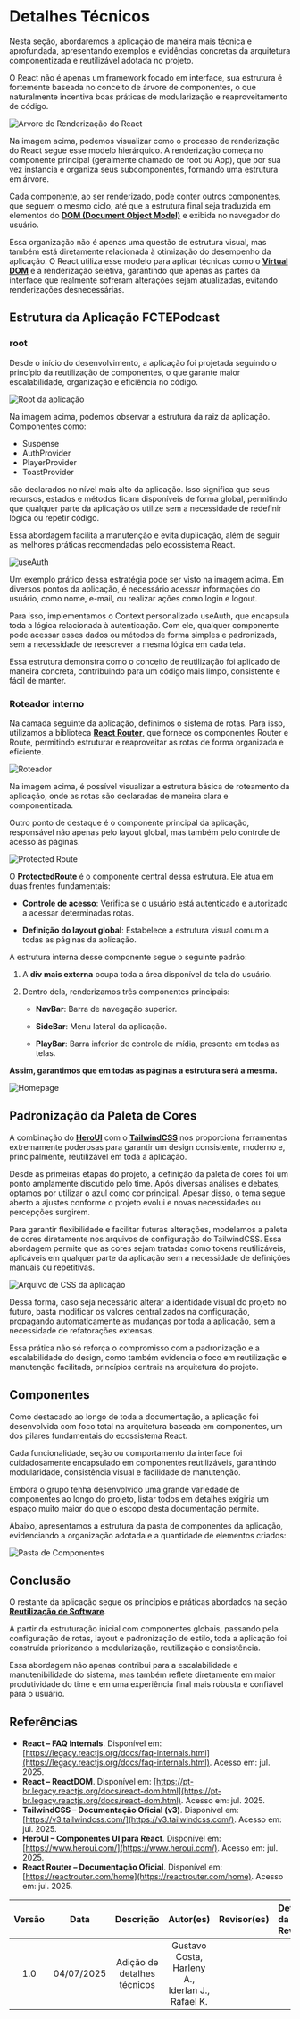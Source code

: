 # Detalhes Técnicos

Nesta seção, abordaremos a aplicação de maneira mais técnica e aprofundada, apresentando exemplos e evidências concretas da arquitetura componentizada e reutilizável adotada no projeto.

O React não é apenas um framework focado em interface, sua estrutura é fortemente baseada no conceito de árvore de componentes, o que naturalmente incentiva boas práticas de modularização e reaproveitamento de código.

![Arvore de Renderização do React](_media/arvore_react.png)

Na imagem acima, podemos visualizar como o processo de renderização do React segue esse modelo hierárquico. A renderização começa no componente principal (geralmente chamado de root ou App), que por sua vez instancia e organiza seus subcomponentes, formando uma estrutura em árvore.

Cada componente, ao ser renderizado, pode conter outros componentes, que seguem o mesmo ciclo, até que a estrutura final seja traduzida em elementos do [**DOM (Document Object Model)**](https://pt-br.legacy.reactjs.org/docs/react-dom.html) e exibida no navegador do usuário.

Essa organização não é apenas uma questão de estrutura visual, mas também está diretamente relacionada à otimização do desempenho da aplicação. O React utiliza esse modelo para aplicar técnicas como o [**Virtual DOM**](https://legacy.reactjs.org/docs/faq-internals.html) e a renderização seletiva, garantindo que apenas as partes da interface que realmente sofreram alterações sejam atualizadas, evitando renderizações desnecessárias.

## Estrutura da Aplicação FCTEPodcast


### root

Desde o início do desenvolvimento, a aplicação foi projetada seguindo o princípio da reutilização de componentes, o que garante maior escalabilidade, organização e eficiência no código.

![Root da aplicação](_media/root.png)

Na imagem acima, podemos observar a estrutura da raiz da aplicação. Componentes como:

- Suspense
- AuthProvider
- PlayerProvider
- ToastProvider

são declarados no nível mais alto da aplicação. Isso significa que seus recursos, estados e métodos ficam disponíveis de forma global, permitindo que qualquer parte da aplicação os utilize sem a necessidade de redefinir lógica ou repetir código.

Essa abordagem facilita a manutenção e evita duplicação, além de seguir as melhores práticas recomendadas pelo ecossistema React.

![useAuth](_media/useAuth.png)

Um exemplo prático dessa estratégia pode ser visto na imagem acima. Em diversos pontos da aplicação, é necessário acessar informações do usuário, como nome, e-mail, ou realizar ações como login e logout.

Para isso, implementamos o Context personalizado useAuth, que encapsula toda a lógica relacionada à autenticação. Com ele, qualquer componente pode acessar esses dados ou métodos de forma simples e padronizada, sem a necessidade de reescrever a mesma lógica em cada tela.

Essa estrutura demonstra como o conceito de reutilização foi aplicado de maneira concreta, contribuindo para um código mais limpo, consistente e fácil de manter.

### Roteador interno

Na camada seguinte da aplicação, definimos o sistema de rotas. Para isso, utilizamos a biblioteca [**React Router**](https://reactrouter.com/home), que fornece os componentes Router e Route, permitindo estruturar e reaproveitar as rotas de forma organizada e eficiente.

![Roteador](_media/router.png)

Na imagem acima, é possível visualizar a estrutura básica de roteamento da aplicação, onde as rotas são declaradas de maneira clara e componentizada.

Outro ponto de destaque é o componente principal da aplicação, responsável não apenas pelo layout global, mas também pelo controle de acesso às páginas.

![Protected Route](../_media/protectedroute.jpeg)

O **ProtectedRoute** é o componente central dessa estrutura. Ele atua em duas frentes fundamentais:

- **Controle de acesso**: Verifica se o usuário está autenticado e autorizado a acessar determinadas rotas.

- **Definição do layout global**: Estabelece a estrutura visual comum a todas as páginas da aplicação.

A estrutura interna desse componente segue o seguinte padrão:

1. A **div mais externa** ocupa toda a área disponível da tela do usuário.

2. Dentro dela, renderizamos três componentes principais:

    - **NavBar**: Barra de navegação superior.

    - **SideBar**: Menu lateral da aplicação.

    - **PlayBar**: Barra inferior de controle de mídia, presente em todas as telas.
  

**Assim, garantimos que em todas as páginas a estrutura será a mesma.**

![Homepage](_media/home.png)

## Padronização da Paleta de Cores

A combinação do [**HeroUI**](https://www.heroui.com/) com o [**TailwindCSS**](https://v3.tailwindcss.com/) nos proporciona ferramentas extremamente poderosas para garantir um design consistente, moderno e, principalmente, reutilizável em toda a aplicação.

Desde as primeiras etapas do projeto, a definição da paleta de cores foi um ponto amplamente discutido pelo time. Após diversas análises e debates, optamos por utilizar o azul como cor principal. Apesar disso, o tema segue aberto a ajustes conforme o projeto evolui e novas necessidades ou percepções surgirem.

Para garantir flexibilidade e facilitar futuras alterações, modelamos a paleta de cores diretamente nos arquivos de configuração do TailwindCSS. Essa abordagem permite que as cores sejam tratadas como tokens reutilizáveis, aplicáveis em qualquer parte da aplicação sem a necessidade de definições manuais ou repetitivas.


![Arquivo de CSS da aplicação](_media/css.png)

Dessa forma, caso seja necessário alterar a identidade visual do projeto no futuro, basta modificar os valores centralizados na configuração, propagando automaticamente as mudanças por toda a aplicação, sem a necessidade de refatorações extensas.

Essa prática não só reforça o compromisso com a padronização e a escalabilidade do design, como também evidencia o foco em reutilização e manutenção facilitada, princípios centrais na arquitetura do projeto.

## Componentes

Como destacado ao longo de toda a documentação, a aplicação foi desenvolvida com foco total na arquitetura baseada em componentes, um dos pilares fundamentais do ecossistema React.

Cada funcionalidade, seção ou comportamento da interface foi cuidadosamente encapsulado em componentes reutilizáveis, garantindo modularidade, consistência visual e facilidade de manutenção.

Embora o grupo tenha desenvolvido uma grande variedade de componentes ao longo do projeto, listar todos em detalhes exigiria um espaço muito maior do que o escopo desta documentação permite.

Abaixo, apresentamos a estrutura da pasta de componentes da aplicação, evidenciando a organização adotada e a quantidade de elementos criados:

![Pasta de Componentes](_media/componentes.png)

## Conclusão

O restante da aplicação segue os princípios e práticas abordados na seção [**Reutilização de Software**](/ArquiteturaReutilizacao/4.2.ReutilizacaoDeSoftware.md).

A partir da estruturação inicial com componentes globais, passando pela configuração de rotas, layout e padronização de estilo, toda a aplicação foi construída priorizando a modularização, reutilização e consistência.

Essa abordagem não apenas contribui para a escalabilidade e manutenibilidade do sistema, mas também reflete diretamente em maior produtividade do time e em uma experiência final mais robusta e confiável para o usuário.

## Referências

- **React – FAQ Internals**. Disponível em: [https://legacy.reactjs.org/docs/faq-internals.html](https://legacy.reactjs.org/docs/faq-internals.html). Acesso em: jul. 2025.  
- **React – ReactDOM**. Disponível em: [https://pt-br.legacy.reactjs.org/docs/react-dom.html](https://pt-br.legacy.reactjs.org/docs/react-dom.html). Acesso em: jul. 2025.  
- **TailwindCSS – Documentação Oficial (v3)**. Disponível em: [https://v3.tailwindcss.com/](https://v3.tailwindcss.com/). Acesso em: jul. 2025.  
- **HeroUI – Componentes UI para React**. Disponível em: [https://www.heroui.com/](https://www.heroui.com/). Acesso em: jul. 2025.  
- **React Router – Documentação Oficial**. Disponível em: [https://reactrouter.com/home](https://reactrouter.com/home). Acesso em: jul. 2025.  


| Versão |    Data    |        Descrição         |    Autor(es)    |  Revisor(es)     |  Detalhes da Revisão  |  
| :----: | :--------: | :----------------------: | :-------------: | :----------------| :---------------------|
|  1.0   | 04/07/2025 |   Adição de detalhes técnicos   | Gustavo Costa, Harleny A., Iderlan J., Rafael K. |      ||